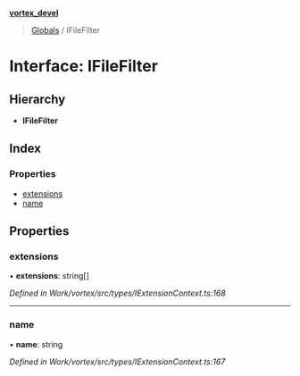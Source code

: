 **[vortex_devel](../README.md)**

> [Globals](../globals.md) / IFileFilter

# Interface: IFileFilter

## Hierarchy

* **IFileFilter**

## Index

### Properties

* [extensions](ifilefilter.md#extensions)
* [name](ifilefilter.md#name)

## Properties

### extensions

•  **extensions**: string[]

*Defined in Work/vortex/src/types/IExtensionContext.ts:168*

___

### name

•  **name**: string

*Defined in Work/vortex/src/types/IExtensionContext.ts:167*

